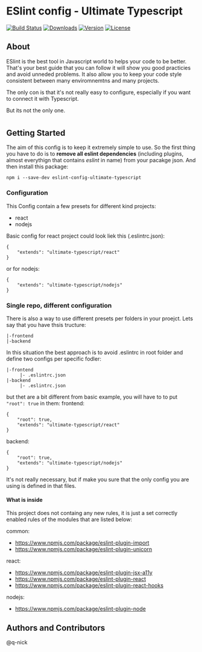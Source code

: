 # ESlint config - Ultimate Typescript

[![Build Status](https://travis-ci.org/q-nick/eslint-config-ultimate-typescript.svg)](https://travis-ci.org/q-nick/eslint-config-ultimate-typescript) <a href="https://www.npmjs.com/package/eslint-config-ultimate-typescript"><img src="https://img.shields.io/npm/dm/eslint-config-ultimate-typescript.svg" alt="Downloads"></a> <a href="https://www.npmjs.com/package/eslint-config-ultimate-typescript"><img src="https://img.shields.io/npm/v/eslint-config-ultimate-typescript.svg" alt="Version"></a> <a href="https://www.npmjs.com/package/npm-gui"><img src="https://img.shields.io/npm/l/npm-gui.svg" alt="License"></a>

## About
ESlint is the best tool in Javascript world to helps your code to be better. That's your best guide that you can follow it will show you good practicies and avoid unneded problems. 
It also allow you to keep your code style consistent between many enviromnemtns and many projects.

The only con is that it's not really easy to configure, especially if you want to connect it with Typescript.

But its not the only one. 


#
## Getting Started
The aim of this config is to keep it extremely simple to use. So the first thing you have to do is to **remove all eslint dependencies** (including plugins, almost everythign that contains _eslint_ in name) from your pacakge json.
And then install this package:
```
npm i --save-dev eslint-config-ultimate-typescript
```

### Configuration
This Config contain a few presets for different kind projects:

- react
- nodejs

Basic config for react project could look liek this (.eslintrc.json):
```
{
    "extends": "ultimate-typescript/react"
}
```
or for nodejs:
```
{
    "extends": "ultimate-typescript/nodejs"
}
```

### Single repo, different configuration
There is also a way to use different presets per folders in your proejct. Lets say that you have thsis tructure:

```
|-frontend
|-backend
```

In this situation the best approach is to avoid .eslintrc in root folder and define two configs per specific fodler:

```
|-frontend
     |- .eslintrc.json
|-backend
     |- .eslintrc.json
```

but thet are a bit different from basic example, you will have to to put `"root": true` in them:
frontend:
```
{
    "root": true,
    "extends": "ultimate-typescript/react"
}
```
backend:
```
{
    "root": true,
    "extends": "ultimate-typescript/nodejs"
}
```

It's not really necessary, but if make you sure that the only config you are using is defined in that files.

#### What is inside
This project does not containg any new rules, it is just a set correctly enabled rules of the modules that are listed below:

common:
- https://www.npmjs.com/package/eslint-plugin-import
- https://www.npmjs.com/package/eslint-plugin-unicorn

react:
- https://www.npmjs.com/package/eslint-plugin-jsx-a11y
- https://www.npmjs.com/package/eslint-plugin-react
- https://www.npmjs.com/package/eslint-plugin-react-hooks

nodejs:
- https://www.npmjs.com/package/eslint-plugin-node

## Authors and Contributors
@q-nick
